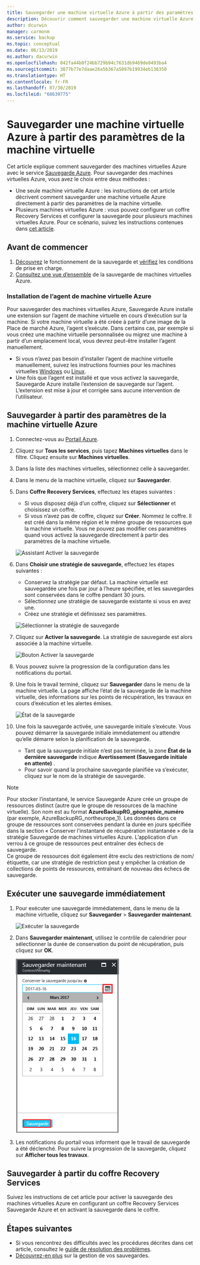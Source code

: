 ```yaml
---
title: Sauvegarder une machine virtuelle Azure à partir des paramètres de la machine virtuelle avec le service Sauvegarde Azure
description: Découvrir comment sauvegarder une machine virtuelle Azure avec le service Sauvegarde Azure
author: dcurwin
manager: carmonm
ms.service: backup
ms.topic: conceptual
ms.date: 06/13/2019
ms.author: dacurwin
ms.openlocfilehash: 042fa44b8f24bb729b94c7631db9469de8493ba4
ms.sourcegitcommit: 3877b77e7daae26a5b367a5097b19934eb136350
ms.translationtype: HT
ms.contentlocale: fr-FR
ms.lasthandoff: 07/30/2019
ms.locfileid: "68639775"
---
```

# <a name="back-up-an-azure-vm-from-the-vm-settings"></a>Sauvegarder une machine virtuelle Azure à partir des paramètres de la machine virtuelle

Cet article explique comment sauvegarder des machines virtuelles Azure avec le service [Sauvegarde Azure](backup-overview.md). Pour sauvegarder des machines virtuelles Azure, vous avez le choix entre deux méthodes :

- Une seule machine virtuelle Azure : les instructions de cet article décrivent comment sauvegarder une machine virtuelle Azure directement à partir des paramètres de la machine virtuelle.
- Plusieurs machines virtuelles Azure : vous pouvez configurer un coffre Recovery Services et configurer la sauvegarde pour plusieurs machines virtuelles Azure. Pour ce scénario, suivez les instructions contenues dans [cet article](backup-azure-arm-vms-prepare.md).



## <a name="before-you-start"></a>Avant de commencer

1. [Découvrez](backup-architecture.md#how-does-azure-backup-work) le fonctionnement de la sauvegarde et [vérifiez](backup-support-matrix.md#azure-vm-backup-support) les conditions de prise en charge.
2. [Consultez une vue d’ensemble](backup-azure-vms-introduction.md) de la sauvegarde de machines virtuelles Azure.

### <a name="azure-vm-agent-installation"></a>Installation de l’agent de machine virtuelle Azure

Pour sauvegarder des machines virtuelles Azure, Sauvegarde Azure installe une extension sur l’agent de machine virtuelle en cours d’exécution sur la machine. Si votre machine virtuelle a été créée à partir d’une image de la Place de marché Azure, l’agent s’exécute. Dans certains cas, par exemple si vous créez une machine virtuelle personnalisée ou migrez une machine à partir d’un emplacement local, vous devrez peut-être installer l’agent manuellement.

- Si vous n’avez pas besoin d’installer l’agent de machine virtuelle manuellement, suivez les instructions fournies pour les machines virtuelles [Windows](https://docs.microsoft.com/azure/virtual-machines/extensions/agent-windows) ou [Linux](https://docs.microsoft.com/azure/virtual-machines/extensions/agent-linux).
- Une fois que l’agent est installé et que vous activez la sauvegarde, Sauvegarde Azure installe l’extension de sauvegarde sur l’agent. L’extension est mise à jour et corrigée sans aucune intervention de l’utilisateur.

## <a name="back-up-from-azure-vm-settings"></a>Sauvegarder à partir des paramètres de la machine virtuelle Azure


1. Connectez-vous au [Portail Azure](https://portal.azure.com/).
2. Cliquez sur **Tous les services**, puis tapez **Machines virtuelles** dans le filtre. Cliquez ensuite sur **Machines virtuelles**.
3. Dans la liste des machines virtuelles, sélectionnez celle à sauvegarder.
4. Dans le menu de la machine virtuelle, cliquez sur **Sauvegarder**.
5. Dans **Coffre Recovery Services**, effectuez les étapes suivantes :
   - Si vous disposez déjà d’un coffre, cliquez sur **Sélectionner** et choisissez un coffre.
   - Si vous n’avez pas de coffre, cliquez sur **Créer**. Nommez le coffre. Il est créé dans la même région et le même groupe de ressources que la machine virtuelle. Vous ne pouvez pas modifier ces paramètres quand vous activez la sauvegarde directement à partir des paramètres de la machine virtuelle.

   ![Assistant Activer la sauvegarde](./media/backup-azure-vms-first-look-arm/vm-menu-enable-backup-small.png)

6. Dans **Choisir une stratégie de sauvegarde**, effectuez les étapes suivantes :

   - Conservez la stratégie par défaut. La machine virtuelle est sauvegardée une fois par jour à l’heure spécifiée, et les sauvegardes sont conservées dans le coffre pendant 30 jours.
   - Sélectionnez une stratégie de sauvegarde existante si vous en avez une.
   - Créez une stratégie et définissez ses paramètres.  

   ![Sélectionner la stratégie de sauvegarde](./media/backup-azure-vms-first-look-arm/set-backup-policy.png)

7. Cliquez sur **Activer la sauvegarde**. La stratégie de sauvegarde est alors associée à la machine virtuelle.

    ![Bouton Activer la sauvegarde](./media/backup-azure-vms-first-look-arm/vm-management-menu-enable-backup-button.png)

8. Vous pouvez suivre la progression de la configuration dans les notifications du portail.
9. Une fois le travail terminé, cliquez sur **Sauvegarder** dans le menu de la machine virtuelle. La page affiche l’état de la sauvegarde de la machine virtuelle, des informations sur les points de récupération, les travaux en cours d’exécution et les alertes émises.

   ![État de la sauvegarde](./media/backup-azure-vms-first-look-arm/backup-item-view-update.png)

10. Une fois la sauvegarde activée, une sauvegarde initiale s’exécute. Vous pouvez démarrer la sauvegarde initiale immédiatement ou attendre qu’elle démarre selon la planification de la sauvegarde.
    - Tant que la sauvegarde initiale n’est pas terminée, la zone **État de la dernière sauvegarde** indique **Avertissement (Sauvegarde initiale en attente)** .
    - Pour savoir quand la prochaine sauvegarde planifiée va s’exécuter, cliquez sur le nom de la stratégie de sauvegarde.


> [!NOTE]
> Pour stocker l’instantané, le service Sauvegarde Azure crée un groupe de ressources distinct (autre que le groupe de ressources de la machine virtuelle). Son nom est au format **AzureBackupRG_géographie_numéro** (par exemple, AzureBackupRG_northeurope_1). Les données dans ce groupe de ressources sont conservées pendant la durée en jours spécifiée dans la section « Conserver l’instantané de récupération instantanée » de la stratégie Sauvegarde de machines virtuelles Azure. L’application d’un verrou à ce groupe de ressources peut entraîner des échecs de sauvegarde.<br>
Ce groupe de ressources doit également être exclu des restrictions de nom/étiquette, car une stratégie de restriction peut y empêcher la création de collections de points de ressources, entraînant de nouveau des échecs de sauvegarde.


## <a name="run-a-backup-immediately"></a>Exécuter une sauvegarde immédiatement

1. Pour exécuter une sauvegarde immédiatement, dans le menu de la machine virtuelle, cliquez sur **Sauvegarder** > **Sauvegarder maintenant**.

    ![Exécuter la sauvegarde](./media/backup-azure-vms-first-look-arm/backup-now-update.png)

2. Dans **Sauvegarder maintenant**, utilisez le contrôle de calendrier pour sélectionner la durée de conservation du point de récupération, puis cliquez sur **OK**.

    ![Jour de fin de la conservation de la sauvegarde](./media/backup-azure-vms-first-look-arm/backup-now-blade-calendar.png)

3. Les notifications du portail vous informent que le travail de sauvegarde a été déclenché. Pour suivre la progression de la sauvegarde, cliquez sur **Afficher tous les travaux**.




## <a name="back-up-from-the-recovery-services-vault"></a>Sauvegarder à partir du coffre Recovery Services

Suivez les instructions de cet article pour activer la sauvegarde des machines virtuelles Azure en configurant un coffre Recovery Services Sauvegarde Azure et en activant la sauvegarde dans le coffre.

## <a name="next-steps"></a>Étapes suivantes

- Si vous rencontrez des difficultés avec les procédures décrites dans cet article, consultez le [guide de résolution des problèmes](backup-azure-vms-troubleshoot.md).
- [Découvrez-en plus](backup-azure-manage-vms.md) sur la gestion de vos sauvegardes.
